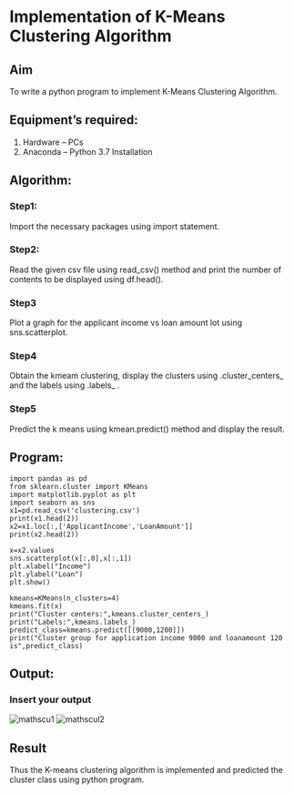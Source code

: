 # Implementation of K-Means Clustering Algorithm
## Aim
To write a python program to implement K-Means Clustering Algorithm.
## Equipment’s required:
1.	Hardware – PCs
2.	Anaconda – Python 3.7 Installation

## Algorithm:

### Step1:
Import the necessary packages using import statement.

### Step2:
Read the given csv file using read_csv() method and print the number of contents to be displayed using df.head().

### Step3
Plot a graph for the applicant income vs loan amount lot using sns.scatterplot.

### Step4
Obtain the kmeam clustering, display the clusters using .cluster_centers_ and the labels using .labels_ .

### Step5
Predict the k means using kmean.predict() method and display the result.

## Program:
```
import pandas as pd
from sklearn.cluster import KMeans
import matplotlib.pyplot as plt 
import seaborn as sns
x1=pd.read_csv('clustering.csv')
print(x1.head(2))
x2=x1.loc[:,['ApplicantIncome','LoanAmount']]
print(x2.head(2))

x=x2.values
sns.scatterplot(x[:,0],x[:,1])
plt.xlabel("Income")
plt.ylabel("Loan")
plt.show()

kmeans=KMeans(n_clusters=4)
kmeans.fit(x)
print("Cluster centers:",kmeans.cluster_centers_)
print("Labels:",kmeans.labels_)
predict_class=kmeans.predict([[9000,1200]])
print("Cluster group for application income 9000 and loanamount 120 is",predict_class)
```
## Output:
### Insert your output
![mathscu1](https://user-images.githubusercontent.com/93427345/154675267-52d96300-7e19-43ba-b85a-2a50c52937e5.png)
![mathscul2](https://user-images.githubusercontent.com/93427345/154675295-6d1a32a4-67da-4817-98b6-7d858c9b7264.png)


## Result
Thus the K-means clustering algorithm is implemented and predicted the cluster class using python program.
